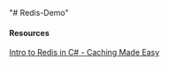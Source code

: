 "# Redis-Demo" 


#### Resources 
[Intro to Redis in C# - Caching Made Easy](https://www.youtube.com/watch?v=UrQWii_kfIE)